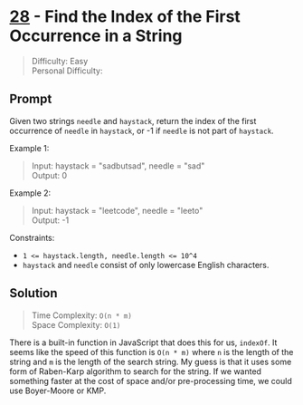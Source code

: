 # [28] - Find the Index of the First Occurrence in a String

> Difficulty: Easy\
> Personal Difficulty:

## Prompt

Given two strings `needle` and `haystack`, return the index of the first
occurrence of `needle` in `haystack`, or -1 if `needle` is not part of
`haystack`.

Example 1:

> Input: haystack = "sadbutsad", needle = "sad"\
> Output: 0

Example 2:

> Input: haystack = "leetcode", needle = "leeto"\
> Output: -1

Constraints:

- `1 <= haystack.length, needle.length <= 10^4`
- `haystack` and `needle` consist of only lowercase English characters.

## Solution

> Time Complexity: `O(n * m)`\
> Space Complexity: `O(1)`

There is a built-in function in JavaScript that does this for us, `indexOf`. It
seems like the speed of this function is `O(n * m)` where `n` is the length of
the string and `m` is the length of the search string. My guess is that it uses
some form of Raben-Karp algorithm to search for the string. If we wanted
something faster at the cost of space and/or pre-processing time, we could use
Boyer-Moore or KMP.

[28]:
  https://leetcode.com/problems/find-the-index-of-the-first-occurrence-in-a-string
